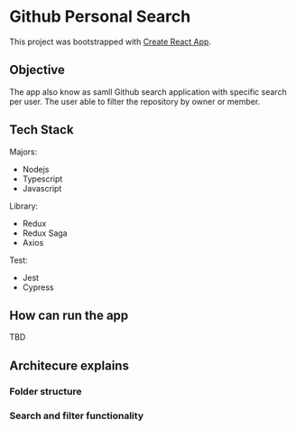 # Github Personal Search
This project was bootstrapped with [Create React App](https://github.com/facebook/create-react-app).

## Objective

The app also know as samll Github search application with specific search per user. The user able to filter the repository by owner or member.

## Tech Stack

Majors:

- Nodejs
- Typescript
- Javascript

Library:

- Redux
- Redux Saga
- Axios

Test:

- Jest 
- Cypress
 

## How can run the app
TBD

## Architecure explains

### Folder structure

### Search and filter functionality

